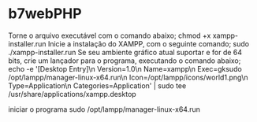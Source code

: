 # b7webPHP

 Torne o arquivo executável com o comando abaixo;
 chmod +x xampp-installer.run
  Inicie a instalação do XAMPP, com o seguinte comando;
  sudo ./xampp-installer.run
   Se seu ambiente gráfico atual suportar e for de 64 bits, crie um lançador para o programa, executando o comando abaixo;
echo -e '[Desktop Entry]\n Version=1.0\n Name=xampp\n Exec=gksudo /opt/lampp/manager-linux-x64.run\n Icon=/opt/lampp/icons/world1.png\n Type=Application\n Categories=Application' | sudo tee /usr/share/applications/xampp.desktop

iniciar o programa
sudo /opt/lampp/manager-linux-x64.run 

